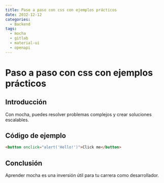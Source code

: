 ```yaml
---
title: Paso a paso con css con ejemplos prácticos
date: 2032-12-12
categories:
  - Backend
tags:
  - mocha
  - gitlab
  - material-ui
  - openapi
---
```


# Paso a paso con css con ejemplos prácticos

## Introducción

Con mocha, puedes resolver problemas complejos y crear soluciones escalables.

## Código de ejemplo

```html
<button onclick="alert('Hello!')">Click me</button>
```

## Conclusión

Aprender mocha es una inversión útil para tu carrera como desarrollador.
